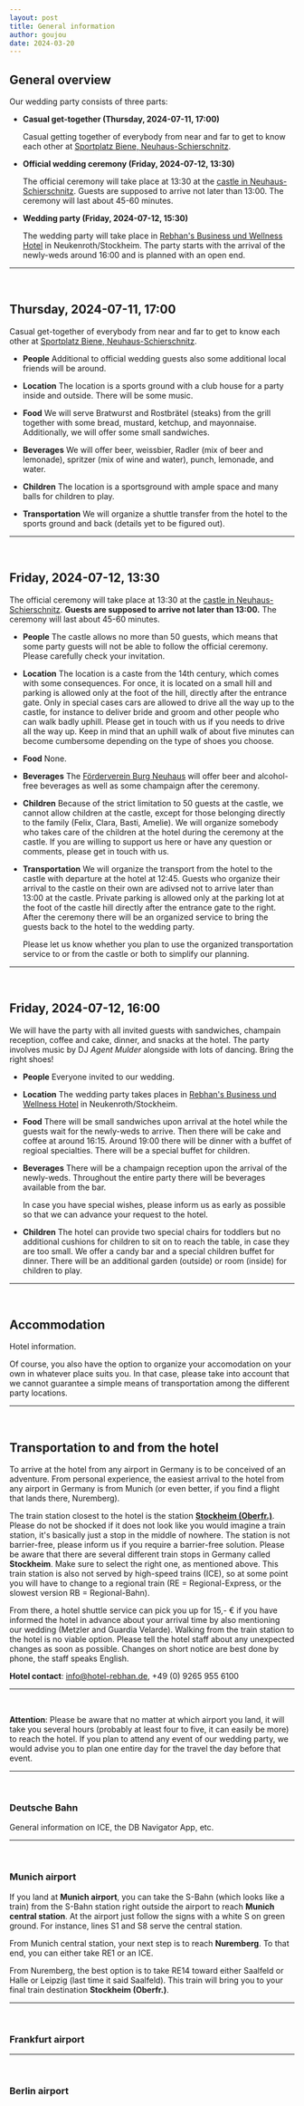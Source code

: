 ```yaml
---
layout: post
title: General information
author: goujou
date: 2024-03-20
---
```


## General overview

Our wedding party consists of three parts:

- **Casual get-together (Thursday, 2024-07-11, 17:00)**

    Casual getting together of everybody from near and far to get to know each other at [Sportplatz Biene, Neuhaus-Schierschnitz](https://www.google.com/maps/place/Sportplatz+Biene/@50.3065895,11.2361265,14.08z/data=!4m6!3m5!1s0x47a3d81a0b488063:0xf9faad79201a9151!8m2!3d50.3127882!4d11.2240278!16s%2Fg%2F11g9m982xz?authuser=0&entry=ttu).
 
- **Official wedding ceremony (Friday, 2024-07-12, 13:30)**

    The official ceremony will take place at 13:30 at the [castle in Neuhaus-Schierschnitz](https://www.coburg-rennsteig.de/poi/burg-neuhaus).
    Guests are supposed to arrive not later than 13:00.
    The ceremony will last about 45-60 minutes.

- **Wedding party (Friday, 2024-07-12, 15:30)**

    The wedding party will take place in [Rebhan's Business und Wellness Hotel](https://hotel-rebhan.de/?lang=en) in Neukenroth/Stockheim.
    The party starts with the arrival of the newly-weds around 16:00 and is planned with an open end.

---

<br>

## Thursday, 2024-07-11, 17:00
Casual get-together of everybody from near and far to get to know each other at [Sportplatz Biene, Neuhaus-Schierschnitz](https://www.google.com/maps/place/Sportplatz+Biene/@50.3065895,11.2361265,14.08z/data=!4m6!3m5!1s0x47a3d81a0b488063:0xf9faad79201a9151!8m2!3d50.3127882!4d11.2240278!16s%2Fg%2F11g9m982xz?authuser=0&entry=ttu).

- **People**
    Additional to official wedding guests also some additional local friends will be around.

- **Location**
    The location is a sports ground with a club house for a party inside and outside.
    There will be some music.

- **Food**
    We will serve Bratwurst and Rostbrätel (steaks) from the grill together with some bread, mustard, ketchup, and mayonnaise.
    Additionally, we will offer some small sandwiches.

- **Beverages**
    We will offer beer, weissbier, Radler (mix of beer and lemonade), spritzer (mix of wine and water), punch, lemonade, and water.

- **Children**
    The location is a sportsground with ample space and many balls for children to play.

- **Transportation**
    We will organize a shuttle transfer from the hotel to the sports ground and back (details yet to be figured out).

---

<br>

## Friday, 2024-07-12, 13:30
The official ceremony will take place at 13:30 at the [castle in Neuhaus-Schierschnitz](https://www.coburg-rennsteig.de/poi/burg-neuhaus).
**Guests are supposed to arrive not later than 13:00.**
The ceremony will last about 45-60 minutes.

- **People**
    The castle allows no more than 50 guests, which means that some party guests will not be able to follow the official ceremony.
    Please carefully check your invitation.

- **Location**
    The location is a caste from the 14th century, which comes with some consequences.
    For once, it is located on a small hill and parking is allowed only at the foot of the hill, directly after the entrance gate.
    Only in special cases cars are allowed to drive all the way up to the castle, for instance to deliver bride and groom and other people who can walk badly uphill.
    Please get in touch with us if you needs to drive all the way up.
    Keep in mind that an uphill walk of about five minutes can become cumbersome depending on the type of shoes you choose.

- **Food**
    None.

- **Beverages**
    The [Förderverein Burg Neuhaus](https://foerderverein-burg-neuhaus.de/) will offer beer and alcohol-free beverages as well as some champaign after the ceremony.

- **Children**
    Because of the strict limitation to 50 guests at the castle, we cannot allow children at the castle, except for those belonging directly to the family (Felix, Clara, Basti, Amelie).
    We will organize somebody who takes care of the children at the hotel during the ceremony at the castle.
    If you are willing to support us here or have any question or comments, please get in touch with us.

- **Transportation**
    We will organize the transport from the hotel to the castle with departure at the hotel at 12:45.
    Guests who organize their arrival to the castle on their own are adivsed not to arrive later than 13:00 at the castle.
    Private parking is allowed only at the parking lot at the foot of the castle hill directly after the entrance gate to the right.
    After the ceremony there will be an organized service to bring the guests back to the hotel to the wedding party.

    Please let us know whether you plan to use the organized transportation service to or from the castle or both to simplify our planning.

---

<br>

## Friday, 2024-07-12, 16:00
We will have the party with all invited guests with sandwiches, champain reception, coffee and cake, dinner, and snacks at the hotel.
The party involves music by DJ *Agent Mulder* alongside with lots of dancing.
Bring the right shoes!

- **People**
    Everyone invited to our wedding.

- **Location**
    The wedding party takes places in [Rebhan's Business und Wellness Hotel](https://hotel-rebhan.de/?lang=en) in Neukenroth/Stockheim.

- **Food**
    There will be small sandwiches upon arrival at the hotel while the guests wait for the newly-weds to arrive.
    Then there will be cake and coffee at around 16:15.
    Around 19:00 there will be dinner with a buffet of regioal specialties.
    There will be a special buffet for children.

- **Beverages**
    There will be a champaign reception upon the arrival of the newly-weds.
    Throughout the entire party there will be beverages available from the bar.

    In case you have special wishes, please inform us as early as possible so that we can advance your request to the hotel.

- **Children**
    The hotel can provide two special chairs for toddlers but no additional cushions for children to sit on to reach the table, in case they are too small.
    We offer a candy bar and a special children buffet for dinner.
    There will be an additional garden (outside) or room (inside) for children to play.

---

<br>

## Accommodation

Hotel information.

Of course, you also have the option to organize your accomodation on your own in whatever place suits you.
In that case, please take into account that we cannot guarantee a simple means of transportation among the different party locations.

---

<br>

## Transportation to and from the hotel
To arrive at the hotel from any airport in Germany is to be conceived of an adventure.
From personal experience, the easiest arrival to the hotel from any airport in Germany is from Munich (or even better, if you find a flight that lands there, Nuremberg).

The train station closest to the hotel is the station **[Stockheim (Oberfr.)](https://www.google.com/maps/place/96342+Stockheim,+Germany/@50.3068948,11.2814374,17.96z/data=!4m6!3m5!1s0x47a162d0c96bc825:0x12f2c3af610540a9!8m2!3d50.3067809!4d11.2818069!16s%2Fm%2F02q3zjx?authuser=0&entry=ttu)**.
Please do not be shocked if it does not look like you would imagine a train station, it's basically just a stop in the middle of nowhere.
The station is not barrier-free, please inform us if you require a barrier-free solution.
Please be aware that there are several different train stops in Germany called **Stockheim**.
Make sure to select the right one, as mentioned above.
This train station is also not served by high-speed trains (ICE), so at some point you will have to change to a regional train (RE = Regional-Express, or the slowest version RB = Regional-Bahn).

From there, a hotel shuttle service can pick you up for 15,- € if you have informed the hotel in advance about your arrival time by also mentioning our wedding (Metzler and Guardia Velarde).
Walking from the train station to the hotel is no viable option.
Please tell the hotel staff about any unexpected changes as soon as possible.
Changes on short notice are best done by phone, the staff speaks English.

**Hotel contact**: <info@hotel-rebhan.de>, +49 (0) 9265 955 6100

---

<br>

**Attention**: Please be aware that no matter at which airport you land, it will take you several hours (probably at least four to five, it can easily be more) to reach the hotel.
If you plan to attend any event of our wedding party, we would advise you to plan one entire day for the travel the day before that event.

---

<br>

### Deutsche Bahn
General information on ICE, the DB Navigator App, etc.

---

<br>

### Munich airport
If you land at **Munich airport**, you can take the S-Bahn (which looks like a train) from the S-Bahn station right outside the airport to reach **Munich central station**.
At the airport just follow the signs with a white S on green ground.
For instance, lines S1 and S8 serve the central station.

From Munich central station, your next step is to reach **Nuremberg**.
To that end, you can either take RE1 or an ICE.

From Nuremberg, the best option is to take RE14 toward either Saalfeld or Halle or Leipzig (last time it said Saalfeld).
This train will bring you to your final train destination **Stockheim (Oberfr.)**.

---

<br>

### Frankfurt airport

---

<br>

### Berlin airport

    
    


